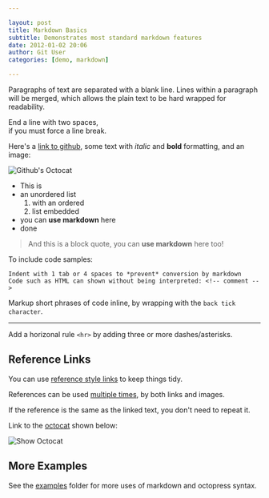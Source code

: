 ```yaml
---

layout: post
title: Markdown Basics
subtitle: Demonstrates most standard markdown features
date: 2012-01-02 20:06
author: Git User
categories: [demo, markdown]

---
```


Paragraphs of text are separated with a blank line. Lines within a paragraph will be
merged, which allows the plain text to be hard wrapped for readability.

End a line with two spaces,  
if you must force a line break.

Here's a [link to github](http://github.com), some text with *italic* and **bold**
formatting, and an image:

![Github's Octocat](https://github.com/images/icons/emoji/octocat.png "This title is optional")

<!-- more -->

- This is
- an unordered list
    1. with an ordered
    2. list embedded
- you can **use markdown** here
- done


> And this is a block quote, you can **use markdown** here too!


To include code samples:

    Indent with 1 tab or 4 spaces to *prevent* conversion by markdown
    Code such as HTML can shown without being interpreted: <!-- comment -->

Markup short phrases of code inline, by wrapping with the `back tick character`.

---

Add a horizonal rule `<hr>` by adding three or more dashes/asterisks.


## Reference Links

You can use [reference style links][twitter] to keep things tidy.

[twitter]: http://twitter.com

References can be used [multiple times][twitter], by both links and images.

If the reference is the same as the linked text, you don't need to repeat it.

Link to the [octocat][] shown below:

![Show Octocat][octocat]

[octocat]: https://github.com/images/icons/emoji/octocat.png "The Octocat!"


## More Examples

See the [examples](.) folder for more uses of markdown and octopress syntax.
